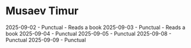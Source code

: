 # Musaev Timur
2025-09-02 - Punctual - Reads a book
2025-09-03 - Punctual - Reads a book
2025-09-04 - Punctual
2025-09-05 - Punctual
2025-09-08 - Punctual
2025-09-09 - Punctual
